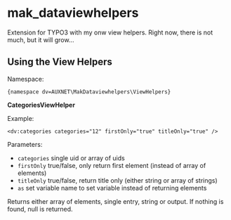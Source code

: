 # mak_dataviewhelpers

Extension for TYPO3 with my onw view helpers. Right now, there is not much, but it will grow...

## Using the View Helpers

Namespace:

    {namespace dv=AUXNET\MakDataviewhelpers\ViewHelpers}

**CategoriesViewHelper**

Example:

    <dv:categories categories="12" firstOnly="true" titleOnly="true" />

Parameters:

* `categories` single uid or array of uids
* `firstOnly` true/false, only return first element (instead of array of elements)
* `titleOnly` true/false, return title only (either string or array of strings)
* `as` set variable name to set variable instead of returning elements

Returns either array of elements, single entry, string or output. If nothing is found,
null is returned.